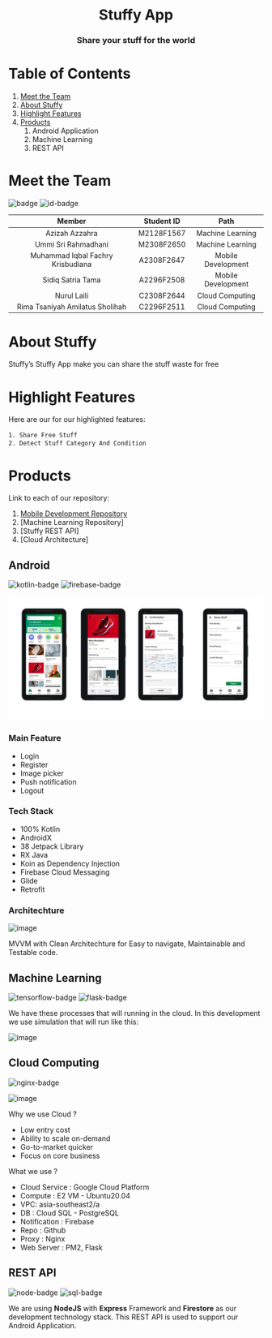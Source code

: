 
<p align="center">
  <h1 align="center">Stuffy App</h1>
  <h3 align="center">Share your stuff for the world </h3>

</p>

# Table of Contents
1. [Meet the Team](#Meet-the-Team)
2. [About Stuffy](#About-Stuffy)   
3. [Highlight Features](#Highlight-Features)
4. [Products](#Products)
    1. Android Application
    2. Machine Learning
    3. REST API

# Meet the Team
![badge](https://img.shields.io/badge/Team-Stuffy-blue)
![id-badge](https://img.shields.io/badge/ID%20Team-C22%20PS089-blue)

|         Member              | Student ID |        Path        |
| :--------------------:      | :--------: | :----------------: | 
|   Azizah Azzahra        |  M2128F1567  |  Machine Learning  | 
|   Ummi Sri Rahmadhani   |  M2308F2650  |  Machine Learning  |   
|  Muhammad Iqbal Fachry Krisbudiana      |  A2308F2647  | Mobile Development |       
|  Sidiq Satria Tama              | A2296F2508  | Mobile Development |         
|     Nurul Laili        |  C2308F2644  |  Cloud Computing   |          
|         Rima Tsaniyah Amilatus Sholihah              |  C2296F2511  |  Cloud Computing   |              

# About Stuffy

Stuffy’s Stuffy App make you can share the stuff waste for free

# Highlight Features

Here are our for our highlighted features:

```
1. Share Free Stuff
2. Detect Stuff Category And Condition

```

# Products

Link to each of our repository:
1. [Mobile Development Repository](https://github.com/iqbalfachry/Stuffy)
2. [Machine Learning Repository]
3. [Stuffy REST API]
4. [Cloud Architecture]

## Android
![kotlin-badge] ![firebase-badge]

![image](frame1.png)

### Main Feature

<ul>
  <li>Login</li>
  <li>Register</li>
  <li>Image picker</li>
  <li>Push notification</li>
  <li>Logout</li>
</ul>

### Tech Stack

<ul>
  <li>100% Kotlin</li>
  <li>AndroidX</li>
  <li>38 Jetpack Library</li>
  <li>RX Java</li>
  <li>Koin as Dependency Injection</li>
  <li>Firebase Cloud Messaging</li>
  <li>Glide</li>
  <li>Retrofit</li>
</ul>

### Architechture

![image](https://user-images.githubusercontent.com/50267658/120593219-5b75f780-c469-11eb-8568-f29f5d3892bd.png)

MVVM with Clean Architechture for Easy to navigate, Maintainable and Testable code.

## Machine Learning

![tensorflow-badge] ![flask-badge]

We have these processes that will running in the cloud. In this development we use simulation that will run like this:

![image](payment_flow.png)

## Cloud Computing
![nginx-badge]

![image](arsitektur.png)

Why we use Cloud ?
- Low entry cost
- Ability to scale on-demand
- Go-to-market quicker
- Focus on core business

What we use ?
- Cloud Service : Google Cloud Platform
- Compute : E2 VM - Ubuntu20.04
- VPC: asia-southeast2/a
- DB : Cloud SQL - PostgreSQL
- Notification : Firebase
- Repo : Github
- Proxy : Nginx
- Web Server : PM2, Flask

## REST API
![node-badge] ![sql-badge] 

We are using **NodeJS** with **Express** Framework and **Firestore** as our development technology stack. This REST API
is used to support our Android Application.


[tensorflow-badge]: https://img.shields.io/badge/Tensorflow-Object%20Detection-FF6F00?style=flat&logo=Tensorflow
[flask-badge]: https://img.shields.io/badge/REST%20API-Stuffy%20API-FF6F00?style=flat&logo=flask
[kotlin-badge]: https://img.shields.io/badge/Android-Stuffy%20Application-FF6F00?style=flat&logo=kotlin
[firebase-badge]: https://img.shields.io/badge/Android-Notification%20Sender-FF6F00?style=flat&logo=firebase
[node-badge]: https://img.shields.io/badge/REST%20API-Stuffy%20API-FF6F00?style=flat&logo=express
[sql-badge]: https://img.shields.io/badge/REST%20API-Stuffy%20API-FF6F00?style=flat&logo=postgresql

[nginx-badge]: https://img.shields.io/badge/Cloud%20Computing-Nginx-FF6F00?style=flat&logo=nginx
[gcp-badge]: https://img.shields.io/badge/Cloud%20Computing-Nginx-FF6F00?style=flat&logo=nginx
